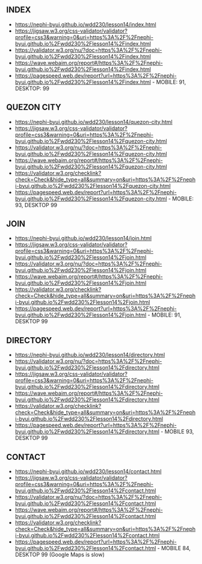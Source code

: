 ## INDEX
* https://nephi-byui.github.io/wdd230/lesson14/index.html
* https://jigsaw.w3.org/css-validator/validator?profile=css3&warning=0&uri=https%3A%2F%2Fnephi-byui.github.io%2Fwdd230%2Flesson14%2Findex.html
* https://validator.w3.org/nu/?doc=https%3A%2F%2Fnephi-byui.github.io%2Fwdd230%2Flesson14%2Findex.html
* https://wave.webaim.org/report#/https%3A%2F%2Fnephi-byui.github.io%2Fwdd230%2Flesson14%2Findex.html
* https://pagespeed.web.dev/report?url=https%3A%2F%2Fnephi-byui.github.io%2Fwdd230%2Flesson14%2Findex.html - MOBILE: 91, DESKTOP: 99

## QUEZON CITY
* https://nephi-byui.github.io/wdd230/lesson14/quezon-city.html
* https://jigsaw.w3.org/css-validator/validator?profile=css3&warning=0&uri=https%3A%2F%2Fnephi-byui.github.io%2Fwdd230%2Flesson14%2Fquezon-city.html
* https://validator.w3.org/nu/?doc=https%3A%2F%2Fnephi-byui.github.io%2Fwdd230%2Flesson14%2Fquezon-city.html
* https://wave.webaim.org/report#/https%3A%2F%2Fnephi-byui.github.io%2Fwdd230%2Flesson14%2Fquezon-city.html
* https://validator.w3.org/checklink?check=Check&hide_type=all&summary=on&uri=https%3A%2F%2Fnephi-byui.github.io%2Fwdd230%2Flesson14%2Fquezon-city.html
* https://pagespeed.web.dev/report?url=https%3A%2F%2Fnephi-byui.github.io%2Fwdd230%2Flesson14%2Fquezon-city.html - MOBILE: 93, DESKTOP 99

## JOIN
* https://nephi-byui.github.io/wdd230/lesson14/join.html
* https://jigsaw.w3.org/css-validator/validator?profile=css3&warning=0&uri=https%3A%2F%2Fnephi-byui.github.io%2Fwdd230%2Flesson14%2Fjoin.html
* https://validator.w3.org/nu/?doc=https%3A%2F%2Fnephi-byui.github.io%2Fwdd230%2Flesson14%2Fjoin.html
* https://wave.webaim.org/report#/https%3A%2F%2Fnephi-byui.github.io%2Fwdd230%2Flesson14%2Fjoin.html
* https://validator.w3.org/checklink?check=Check&hide_type=all&summary=on&uri=https%3A%2F%2Fnephi-byui.github.io%2Fwdd230%2Flesson14%2Fjoin.html
* https://pagespeed.web.dev/report?url=https%3A%2F%2Fnephi-byui.github.io%2Fwdd230%2Flesson14%2Fjoin.html - MOBILE: 91, DESKTOP 99

## DIRECTORY
* https://nephi-byui.github.io/wdd230/lesson14/directory.html
* https://validator.w3.org/nu/?doc=https%3A%2F%2Fnephi-byui.github.io%2Fwdd230%2Flesson14%2Fdirectory.html
* https://jigsaw.w3.org/css-validator/validator?profile=css3&warning=0&uri=https%3A%2F%2Fnephi-byui.github.io%2Fwdd230%2Flesson14%2Fdirectory.html
* https://wave.webaim.org/report#/https%3A%2F%2Fnephi-byui.github.io%2Fwdd230%2Flesson14%2Fdirectory.html
* https://validator.w3.org/checklink?check=Check&hide_type=all&summary=on&uri=https%3A%2F%2Fnephi-byui.github.io%2Fwdd230%2Flesson14%2Fdirectory.html
* https://pagespeed.web.dev/report?url=https%3A%2F%2Fnephi-byui.github.io%2Fwdd230%2Flesson14%2Fdirectory.html - MOBILE 93, DESKTOP 99

## CONTACT
* https://nephi-byui.github.io/wdd230/lesson14/contact.html
* https://jigsaw.w3.org/css-validator/validator?profile=css3&warning=0&uri=https%3A%2F%2Fnephi-byui.github.io%2Fwdd230%2Flesson14%2Fcontact.html
* https://validator.w3.org/nu/?doc=https%3A%2F%2Fnephi-byui.github.io%2Fwdd230%2Flesson14%2Fcontact.html
* https://wave.webaim.org/report#/https%3A%2F%2Fnephi-byui.github.io%2Fwdd230%2Flesson14%2Fcontact.html
* https://validator.w3.org/checklink?check=Check&hide_type=all&summary=on&uri=https%3A%2F%2Fnephi-byui.github.io%2Fwdd230%2Flesson14%2Fcontact.html
* https://pagespeed.web.dev/report?url=https%3A%2F%2Fnephi-byui.github.io%2Fwdd230%2Flesson14%2Fcontact.html - MOBILE 84, DESKTOP 99 (Google Maps is slow)

